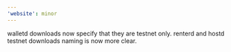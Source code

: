 ```yaml
---
'website': minor
---
```


walletd downloads now specify that they are testnet only. renterd and hostd testnet downloads naming is now more clear.

